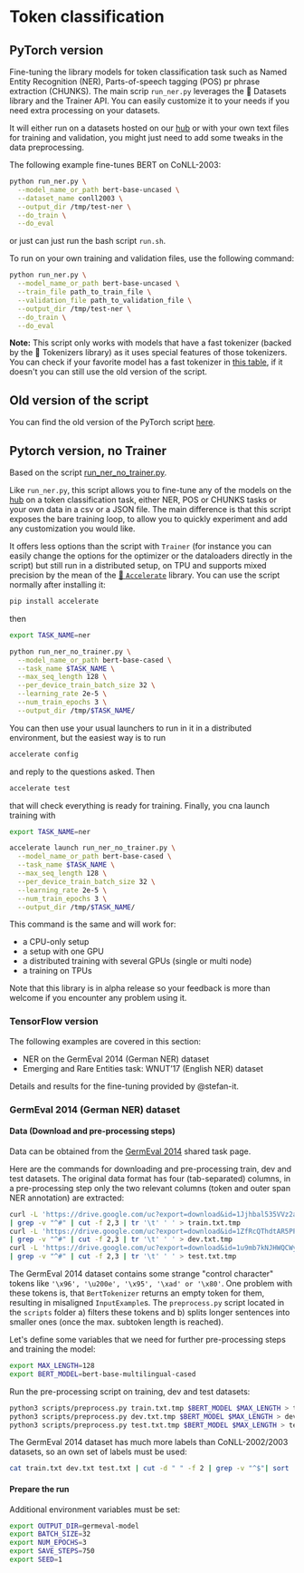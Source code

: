 # Token classification

## PyTorch version

Fine-tuning the library models for token classification task such as Named Entity Recognition \(NER\), Parts-of-speech tagging \(POS\) pr phrase extraction \(CHUNKS\). The main scrip `run_ner.py` leverages the 🤗 Datasets library and the Trainer API. You can easily customize it to your needs if you need extra processing on your datasets.

It will either run on a datasets hosted on our [hub](https://huggingface.co/datasets) or with your own text files for training and validation, you might just need to add some tweaks in the data preprocessing.

The following example fine-tunes BERT on CoNLL-2003:

```bash
python run_ner.py \
  --model_name_or_path bert-base-uncased \
  --dataset_name conll2003 \
  --output_dir /tmp/test-ner \
  --do_train \
  --do_eval
```

or just can just run the bash script `run.sh`.

To run on your own training and validation files, use the following command:

```bash
python run_ner.py \
  --model_name_or_path bert-base-uncased \
  --train_file path_to_train_file \
  --validation_file path_to_validation_file \
  --output_dir /tmp/test-ner \
  --do_train \
  --do_eval
```

**Note:** This script only works with models that have a fast tokenizer \(backed by the 🤗 Tokenizers library\) as it uses special features of those tokenizers. You can check if your favorite model has a fast tokenizer in [this table](https://huggingface.co/transformers/index.html#bigtable), if it doesn't you can still use the old version of the script.

## Old version of the script

You can find the old version of the PyTorch script [here](https://github.com/huggingface/transformers/blob/master/examples/legacy/token-classification/run_ner.py).

## Pytorch version, no Trainer

Based on the script [run\_ner\_no\_trainer.py](https://github.com/huggingface/transformers/blob/master/examples/token-classification/run_ner_no_trainer.py).

Like `run_ner.py`, this script allows you to fine-tune any of the models on the [hub](https://huggingface.co/models) on a token classification task, either NER, POS or CHUNKS tasks or your own data in a csv or a JSON file. The main difference is that this script exposes the bare training loop, to allow you to quickly experiment and add any customization you would like.

It offers less options than the script with `Trainer` \(for instance you can easily change the options for the optimizer or the dataloaders directly in the script\) but still run in a distributed setup, on TPU and supports mixed precision by the mean of the [🤗 `Accelerate`](https://github.com/huggingface/accelerate) library. You can use the script normally after installing it:

```bash
pip install accelerate
```

then

```bash
export TASK_NAME=ner

python run_ner_no_trainer.py \
  --model_name_or_path bert-base-cased \
  --task_name $TASK_NAME \
  --max_seq_length 128 \
  --per_device_train_batch_size 32 \
  --learning_rate 2e-5 \
  --num_train_epochs 3 \
  --output_dir /tmp/$TASK_NAME/
```

You can then use your usual launchers to run in it in a distributed environment, but the easiest way is to run

```bash
accelerate config
```

and reply to the questions asked. Then

```bash
accelerate test
```

that will check everything is ready for training. Finally, you cna launch training with

```bash
export TASK_NAME=ner

accelerate launch run_ner_no_trainer.py \
  --model_name_or_path bert-base-cased \
  --task_name $TASK_NAME \
  --max_seq_length 128 \
  --per_device_train_batch_size 32 \
  --learning_rate 2e-5 \
  --num_train_epochs 3 \
  --output_dir /tmp/$TASK_NAME/
```

This command is the same and will work for:

* a CPU-only setup
* a setup with one GPU
* a distributed training with several GPUs \(single or multi node\)
* a training on TPUs

Note that this library is in alpha release so your feedback is more than welcome if you encounter any problem using it.

### TensorFlow version

The following examples are covered in this section:

* NER on the GermEval 2014 \(German NER\) dataset
* Emerging and Rare Entities task: WNUT’17 \(English NER\) dataset

Details and results for the fine-tuning provided by @stefan-it.

### GermEval 2014 \(German NER\) dataset

#### Data \(Download and pre-processing steps\)

Data can be obtained from the [GermEval 2014](https://sites.google.com/site/germeval2014ner/data) shared task page.

Here are the commands for downloading and pre-processing train, dev and test datasets. The original data format has four \(tab-separated\) columns, in a pre-processing step only the two relevant columns \(token and outer span NER annotation\) are extracted:

```bash
curl -L 'https://drive.google.com/uc?export=download&id=1Jjhbal535VVz2ap4v4r_rN1UEHTdLK5P' \
| grep -v "^#" | cut -f 2,3 | tr '\t' ' ' > train.txt.tmp
curl -L 'https://drive.google.com/uc?export=download&id=1ZfRcQThdtAR5PPRjIDtrVP7BtXSCUBbm' \
| grep -v "^#" | cut -f 2,3 | tr '\t' ' ' > dev.txt.tmp
curl -L 'https://drive.google.com/uc?export=download&id=1u9mb7kNJHWQCWyweMDRMuTFoOHOfeBTH' \
| grep -v "^#" | cut -f 2,3 | tr '\t' ' ' > test.txt.tmp
```

The GermEval 2014 dataset contains some strange "control character" tokens like `'\x96', '\u200e', '\x95', '\xad' or '\x80'`. One problem with these tokens is, that `BertTokenizer` returns an empty token for them, resulting in misaligned `InputExample`s. The `preprocess.py` script located in the `scripts` folder a\) filters these tokens and b\) splits longer sentences into smaller ones \(once the max. subtoken length is reached\).

Let's define some variables that we need for further pre-processing steps and training the model:

```bash
export MAX_LENGTH=128
export BERT_MODEL=bert-base-multilingual-cased
```

Run the pre-processing script on training, dev and test datasets:

```bash
python3 scripts/preprocess.py train.txt.tmp $BERT_MODEL $MAX_LENGTH > train.txt
python3 scripts/preprocess.py dev.txt.tmp $BERT_MODEL $MAX_LENGTH > dev.txt
python3 scripts/preprocess.py test.txt.tmp $BERT_MODEL $MAX_LENGTH > test.txt
```

The GermEval 2014 dataset has much more labels than CoNLL-2002/2003 datasets, so an own set of labels must be used:

```bash
cat train.txt dev.txt test.txt | cut -d " " -f 2 | grep -v "^$"| sort | uniq > labels.txt
```

#### Prepare the run

Additional environment variables must be set:

```bash
export OUTPUT_DIR=germeval-model
export BATCH_SIZE=32
export NUM_EPOCHS=3
export SAVE_STEPS=750
export SEED=1
```

